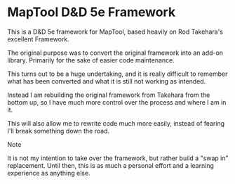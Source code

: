 # MapTool D&D 5e Framework
This is a D&D 5e framework for MapTool, based heavily on Rod Takehara's 
excellent Framework.

The original purpose was to convert the original framework into an add-on 
library. Primarily for the sake of easier code maintenance.

This turns out to be a huge undertaking, and it is really difficult to 
remember what has been converted and what it is still not working as intended. 

Instead I am rebuilding the original framework from Takehara from the bottom
up, so I have much more control over the process and where I am in it.

This will also allow me to rewrite code much more easily, instead of fearing
I'll break something down the road.

> [!NOTE]
> It is not my intention to take over the framework, but rather build a "swap in" 
> replacement. Until then, this is as much a personal effort and a learning
> experience as anything else. 